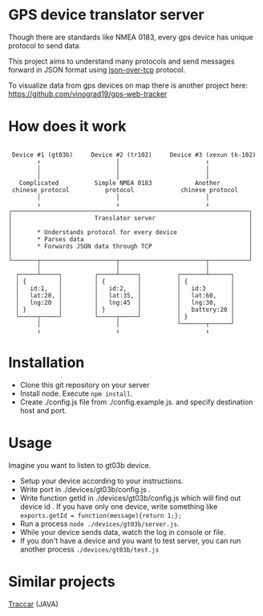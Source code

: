 # GPS device translator server

Though there are standards like NMEA 0183, every gps device has unique protocol to send data.

This project aims to understand many protocols and send messages forward in JSON format using
[json-over-tcp](https://github.com/turn/json-over-tcp) protocol.

To visualize data from gps devices on map there is another project here: https://github.com/vinograd19/gps-web-tracker

# How does it work

```

 Device #1 (gt03b)     Device #2 (tr102)     Device #3 (xexun tk-102)
        ↑                     │                        ↑
        │                     │                        │
        │                     │                        │
   Complicated          Simple NMEA 0183            Another
 chinese protocol          protocol             chinese protocol
        │                     │                        │
        ↓                     ↓                        ↓
┌──────────────────────────────────────────────────────────────────┐
│                       Translator server                          │
│                                                                  │
│       * Understands protocol for every device                    │
│       * Parses data                                              │
│       * Forwards JSON data through TCP                           │
│                                                                  │
└───────┬─────────────────────┬────────────────────────┬───────────┘
        │                     │                        │
  ┌─────┴─────┐         ┌─────┴─────┐          ┌───────┴──────┐
  │ {         │         │ {         │          │ {            │
  │   id:1,   │         │   id:2,   │          │   id:3       │
  │   lat:20, │         │   lat:35, │          │   lat:60,    │
  │   lng:20  │         │   lng:45  │          │   lng:30,    │
  │ }         │         │ }         │          │   battery:20 │
  └─────┬─────┘         └─────┬─────┘          │ }            │
        │                     │                └───────┬──────┘
        ↓                     ↓                        ↓

```

# Installation

* Clone this git repository on your server
* Install node. Execute `npm install`.
* Create ./config.js file from ./config.example.js. and specify destination host and port.

# Usage

Imagine you want to listen to gt03b device.

* Setup your device according to your instructions.
* Write port in ./devices/gt03b/config.js .
* Write function getId in ./devices/gt03b/config.js which will find out device id . If you have only one device,
write something like `exports.getId = function(message){return 1;};`
* Run a process `node ./devices/gt03b/server.js`.
* While your device sends data, watch the log in console or file.
* If you don't have a device and you want to test server, you can run another process `./devices/gt03b/test.js`

# Similar projects

[Traccar](https://github.com/tananaev/traccar) (JAVA)